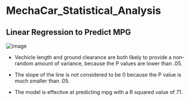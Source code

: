 # MechaCar_Statistical_Analysis

## Linear Regression to Predict MPG

![image](https://user-images.githubusercontent.com/100391913/194724579-8f01522e-da88-43e8-b27a-fc5d9fc24935.png)

- Vechicle length and ground clearance are both likely to provide a non-random amount of variance, because the P values are lower than .05. 

- The slope of the line is not considered to be 0 because the P value is much smaller than .05. 

- The model is effective at predicting mpg with a R squared value of 71.
